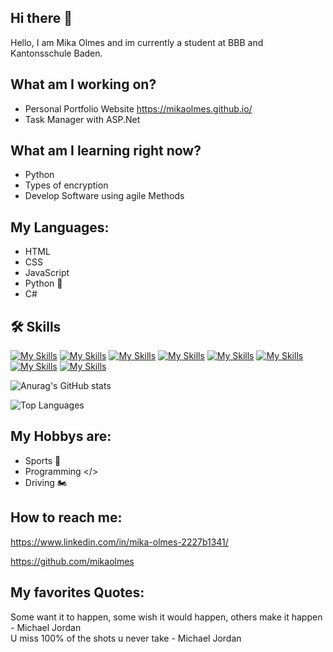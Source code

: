 ## Hi there 👋
Hello, I am Mika Olmes and im currently a student at BBB and Kantonsschule Baden.


## What am I working on?
- Personal Portfolio Website https://mikaolmes.github.io/ <br>
- Task Manager with ASP.Net <br>


## What am I learning right now?
- Python
- Types of encryption
- Develop Software using agile Methods

## My Languages:
- HTML 
- CSS 
- JavaScript 
- Python 🐍
- C#

 ## 🛠️ Skills
 [![My Skills](https://skillicons.dev/icons?i=js,html,css)](https://skillicons.dev)
 [![My Skills](https://skillicons.dev/icons?i=dotnet)](https://skillicons.dev)
 [![My Skills](https://skillicons.dev/icons?i=c#)](https://skillicons.dev)
 [![My Skills](https://skillicons.dev/icons?i=python)](https://skillicons.dev)
 [![My Skills](https://skillicons.dev/icons?i=docker)](https://skillicons.dev)
 [![My Skills](https://skillicons.dev/icons?i=github)](https://skillicons.dev)
 [![My Skills](https://skillicons.dev/icons?i=vscode)](https://skillicons.dev)
 [![My Skills](https://skillicons.dev/icons?i=visualstudio)](https://skillicons.dev)

![Anurag's GitHub stats](https://github-readme-stats.vercel.app/api?username=mikaolmes&show_icons=true&theme=transparent)

![Top Languages](https://github-readme-stats.vercel.app/api/top-langs/?username=mikaolmes&layout=compact&theme=github_dark)

## My Hobbys are:
- Sports 👟
- Programming </>
- Driving 🏍️

## How to reach me:
https://www.linkedin.com/in/mika-olmes-2227b1341/

https://github.com/mikaolmes

## My favorites Quotes:
Some want it to happen, some wish it would happen, others make it happen - Michael Jordan <br>
U miss 100% of the shots u never take - Michael Jordan


<!--
**ZTCKamikaze/ZTCKamikaze** is a ✨ _special_ ✨ repository because its `README.md` (this file) appears on your GitHub profile.

Here are some ideas to get you started:

- 🔭 I’m currently working on ...
- 🌱 I’m currently learning ...
- 👯 I’m looking to collaborate on ...
- 🤔 I’m looking for help with ...
- 💬 Ask me about ...
- 📫 How to reach me: ...
- 😄 Pronouns: ...
- ⚡ Fun fact: ...
-->
